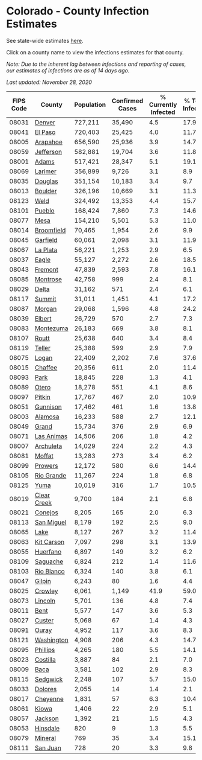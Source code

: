 # Colorado - County Infection Estimates

See state-wide estimates [here](/infections/us-co).

Click on a county name to view the infections estimates for that county.

*Note: Due to the inherent lag between infections and reporting of cases, our estimates of infections are as of 14 days ago.*

*Last updated: November 28, 2020*

|   FIPS Code |                     County |   Population |   Confirmed Cases |   % Currently Infected |   % Total Infected |
|-------------|----------------------------|--------------|-------------------|------------------------|--------------------|
|       08031 |           [Denver](denver) |      727,211 |            35,490 |                    4.5 |               17.9 |
|       08041 |         [El Paso](el-paso) |      720,403 |            25,425 |                    4.0 |               11.7 |
|       08005 |       [Arapahoe](arapahoe) |      656,590 |            25,936 |                    3.9 |               14.7 |
|       08059 |     [Jefferson](jefferson) |      582,881 |            19,704 |                    3.6 |               11.8 |
|       08001 |             [Adams](adams) |      517,421 |            28,347 |                    5.1 |               19.1 |
|       08069 |         [Larimer](larimer) |      356,899 |             9,726 |                    3.1 |                8.9 |
|       08035 |         [Douglas](douglas) |      351,154 |            10,183 |                    3.4 |                9.7 |
|       08013 |         [Boulder](boulder) |      326,196 |            10,669 |                    3.1 |               11.3 |
|       08123 |               [Weld](weld) |      324,492 |            13,353 |                    4.4 |               15.7 |
|       08101 |           [Pueblo](pueblo) |      168,424 |             7,860 |                    7.3 |               14.6 |
|       08077 |               [Mesa](mesa) |      154,210 |             5,501 |                    5.3 |               11.0 |
|       08014 |   [Broomfield](broomfield) |       70,465 |             1,954 |                    2.6 |                9.9 |
|       08045 |       [Garfield](garfield) |       60,061 |             2,098 |                    3.1 |               11.9 |
|       08067 |       [La Plata](la-plata) |       56,221 |             1,253 |                    2.9 |                6.5 |
|       08037 |             [Eagle](eagle) |       55,127 |             2,272 |                    2.6 |               18.5 |
|       08043 |         [Fremont](fremont) |       47,839 |             2,593 |                    7.8 |               16.1 |
|       08085 |       [Montrose](montrose) |       42,758 |               999 |                    2.4 |                8.1 |
|       08029 |             [Delta](delta) |       31,162 |               571 |                    2.4 |                6.1 |
|       08117 |           [Summit](summit) |       31,011 |             1,451 |                    4.1 |               17.2 |
|       08087 |           [Morgan](morgan) |       29,068 |             1,596 |                    4.8 |               24.2 |
|       08039 |           [Elbert](elbert) |       26,729 |               570 |                    2.7 |                7.3 |
|       08083 |     [Montezuma](montezuma) |       26,183 |               669 |                    3.8 |                8.1 |
|       08107 |             [Routt](routt) |       25,638 |               640 |                    3.4 |                8.4 |
|       08119 |           [Teller](teller) |       25,388 |               599 |                    2.9 |                7.9 |
|       08075 |             [Logan](logan) |       22,409 |             2,202 |                    7.6 |               37.6 |
|       08015 |         [Chaffee](chaffee) |       20,356 |               611 |                    2.0 |               11.4 |
|       08093 |               [Park](park) |       18,845 |               228 |                    1.3 |                4.1 |
|       08089 |             [Otero](otero) |       18,278 |               551 |                    4.1 |                8.6 |
|       08097 |           [Pitkin](pitkin) |       17,767 |               467 |                    2.0 |               10.9 |
|       08051 |       [Gunnison](gunnison) |       17,462 |               461 |                    1.6 |               13.8 |
|       08003 |         [Alamosa](alamosa) |       16,233 |               588 |                    2.7 |               12.1 |
|       08049 |             [Grand](grand) |       15,734 |               376 |                    2.9 |                6.9 |
|       08071 |   [Las Animas](las-animas) |       14,506 |               206 |                    1.8 |                4.2 |
|       08007 |     [Archuleta](archuleta) |       14,029 |               224 |                    2.2 |                4.3 |
|       08081 |           [Moffat](moffat) |       13,283 |               273 |                    3.4 |                6.2 |
|       08099 |         [Prowers](prowers) |       12,172 |               580 |                    6.6 |               14.4 |
|       08105 |   [Rio Grande](rio-grande) |       11,267 |               224 |                    1.8 |                6.8 |
|       08125 |               [Yuma](yuma) |       10,019 |               316 |                    1.7 |               10.5 |
|       08019 | [Clear Creek](clear-creek) |        9,700 |               184 |                    2.1 |                6.8 |
|       08021 |         [Conejos](conejos) |        8,205 |               165 |                    2.0 |                6.3 |
|       08113 |   [San Miguel](san-miguel) |        8,179 |               192 |                    2.5 |                9.0 |
|       08065 |               [Lake](lake) |        8,127 |               267 |                    3.2 |               11.4 |
|       08063 |   [Kit Carson](kit-carson) |        7,097 |               298 |                    3.1 |               13.9 |
|       08055 |       [Huerfano](huerfano) |        6,897 |               149 |                    3.2 |                6.2 |
|       08109 |       [Saguache](saguache) |        6,824 |               212 |                    1.4 |               11.6 |
|       08103 |   [Rio Blanco](rio-blanco) |        6,324 |               140 |                    3.8 |                6.1 |
|       08047 |           [Gilpin](gilpin) |        6,243 |                80 |                    1.6 |                4.4 |
|       08025 |         [Crowley](crowley) |        6,061 |             1,149 |                   41.9 |               59.0 |
|       08073 |         [Lincoln](lincoln) |        5,701 |               136 |                    4.8 |                7.4 |
|       08011 |               [Bent](bent) |        5,577 |               147 |                    3.6 |                5.3 |
|       08027 |           [Custer](custer) |        5,068 |                67 |                    1.4 |                4.3 |
|       08091 |             [Ouray](ouray) |        4,952 |               117 |                    3.6 |                8.3 |
|       08121 |   [Washington](washington) |        4,908 |               206 |                    4.3 |               14.7 |
|       08095 |       [Phillips](phillips) |        4,265 |               180 |                    5.5 |               14.1 |
|       08023 |       [Costilla](costilla) |        3,887 |                84 |                    2.1 |                7.0 |
|       08009 |               [Baca](baca) |        3,581 |               102 |                    2.9 |                8.3 |
|       08115 |       [Sedgwick](sedgwick) |        2,248 |               107 |                    5.7 |               15.0 |
|       08033 |         [Dolores](dolores) |        2,055 |                14 |                    1.4 |                2.1 |
|       08017 |       [Cheyenne](cheyenne) |        1,831 |                57 |                    6.3 |               10.4 |
|       08061 |             [Kiowa](kiowa) |        1,406 |                22 |                    2.9 |                5.1 |
|       08057 |         [Jackson](jackson) |        1,392 |                21 |                    1.5 |                4.3 |
|       08053 |       [Hinsdale](hinsdale) |          820 |                 9 |                    1.3 |                5.5 |
|       08079 |         [Mineral](mineral) |          769 |                35 |                    3.4 |               15.1 |
|       08111 |       [San Juan](san-juan) |          728 |                20 |                    3.3 |                9.8 |